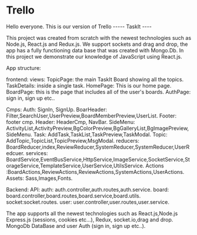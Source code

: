 # Trello

Hello everyone.
This is our version of Trello ----- TaskIt ---- 

This project was created from scratch with the newest technologies such as Node.js, React.js and Redux.js.
We support sockets and drag and drop, the app has a fully functioning data base that was created with Mongo.Db.
In this project we demonstrate our knowledge of JavaScript using React.js.


App structure:

frontend:
views: 
TopicPage: the main TaskIt Board showing all the topics.
TaskDetails: inside a single task. 
HomePage: This is our home page.
BoardPage: this is the page that includes all of the user's boards.
AuthPage: sign in, sign up etc..

Cmps: 
Auth: SignIn, SignUp.
BoarHeader: Filter,SearchUser,UserPreview,BoardMemberPreview,UserList.
Footer: footer cmp.
Header: HeaderCmp, NavBar.
SideMenu: ActivityList,ActivityPreview,BgColorPreview,BgGalleryList,BgImagePreview,SideMenu.
Task: AddTask,TaskList,TaskPreview,TaskModal.
Topic: AddTopic,TopicList,TopicPreview,MsgModal.
reducers: BoardReducer,index,ReviewReducer,SystemReducer,SystemReducer,UserRedcuer.
services: BoardService,EventBusService,HttpService,ImageService,SocketService,StorageService,TemplateService,UserService,UtilsService.
Actions :BoardActions,ReviewActions,ReviewActions,SystemActions,UserActions.
Assets: Sass,Images,Fonts.

Backend:
API: 
auth: auth.controller,auth.routes,auth.service.
board: board.controller,board.routes,board.service,board.utils.
socket:socket.routes.
user: user.controller,user.routes,user.service.


The app supports all the newest technologies such as React.js,Node.js Express.js (sessions, cookies etc...), Redux,
socket.io,drag and drop. MongoDb DataBase and user Auth (sign in, sign up etc..).





